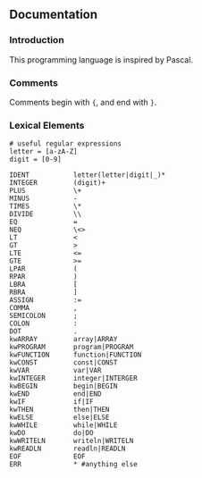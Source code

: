## Documentation
### Introduction
This programming language is inspired by Pascal.
### Comments
Comments begin with `{`, and end with `}`.
### Lexical Elements

    # useful regular expressions
    letter = [a-zA-Z]
    digit = [0-9]

    IDENT           letter(letter|digit|_)*
    INTEGER         (digit)+
    PLUS            \+
    MINUS           -
    TIMES           \*
    DIVIDE          \\
    EQ              =
    NEQ             \<>
    LT              <
    GT              >
    LTE             <=
    GTE             >=
    LPAR            (
    RPAR            )
    LBRA            [
    RBRA            ]
    ASSIGN          :=
    COMMA           ,
    SEMICOLON       ;
    COLON           :
    DOT             .
    kwARRAY         array|ARRAY
    kwPROGRAM       program|PROGRAM
    kwFUNCTION      function|FUNCTION
    kwCONST         const|CONST
    kwVAR           var|VAR
    kwINTEGER       integer|INTERGER
    kwBEGIN         begin|BEGIN
    kwEND           end|END
    kwIF            if|IF
    kwTHEN          then|THEN
    kwELSE          else|ELSE
    kwWHILE         while|WHILE
    kwDO            do|DO
    kwWRITELN       writeln|WRITELN
    kwREADLN        readln|READLN
    EOF             EOF
    ERR             * #anything else
